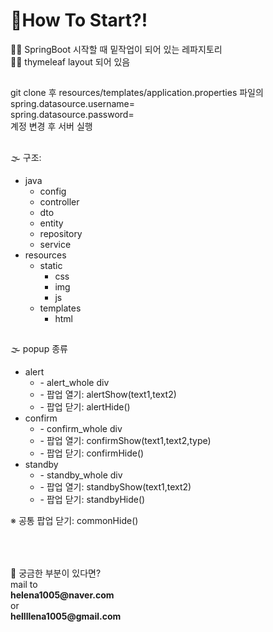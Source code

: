 # 🧐How To Start?!
👌🏻 SpringBoot 시작할 때 밑작업이 되어 있는 레파지토리
<br/>
👌🏻 thymeleaf layout 되어 있음
##
git clone 후 resources/templates/application.properties 파일의
<br/>
spring.datasource.username=
<br/>
spring.datasource.password=
<br/>
계정 변경 후 서버 실행
##
🌫 구조:
<br/>
<ul>
  <li>java
    <ul>
      <li>config</li>
      <li>controller</li>
      <li>dto</li>
      <li>entity</li>
      <li>repository</li>
      <li>service</li>
    </ul>
  </li>
  <li>resources
    <ul>
      <li>static
        <ul>
          <li>css</li>
          <li>img</li>
          <li>js</li>
        </ul>
      </li>
    </ul>
    <ul>
      <li>templates
        <ul>
          <li>html</li>
        </ul>
      </li>
    </ul>
  </li>
</ul>
<h2></h2>
🌫 popup 종류
<br/>
<ul>
  <li>alert
    <ul>
      <li>- alert_whole div</li>
      <li>- 팝업 열기: alertShow(text1,text2)</li>
      <li>- 팝업 닫기: alertHide()</li>
    </ul>
  </li>
  <li>confirm
    <ul>
      <li>- confirm_whole div</li>
      <li>- 팝업 열기: confirmShow(text1,text2,type)</li>
      <li>- 팝업 닫기: confirmHide()</li>
    </ul>
  </li>
  <li>standby
    <ul>
      <li>- standby_whole div</li>
      <li>- 팝업 열기: standbyShow(text1,text2)</li>
      <li>- 팝업 닫기: standbyHide()</li>
    </ul>
  </li>
</ul>
※ 공통 팝업 닫기: commonHide()
<br/><br/>
<h2></h2>
<br/>
💌 궁금한 부분이 있다면?
<br/>
mail to
<br/>
<b>helena1005@naver.com</b>
<br/>
  or
<br/>
<b>hellllena1005@gmail.com</b>
